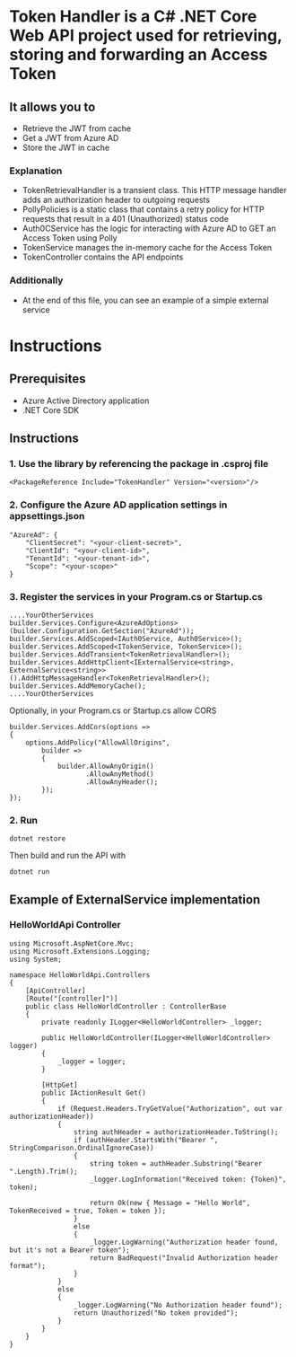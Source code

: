 # Token Handler is a C# .NET Core Web API project used for retrieving, storing and forwarding an Access Token

## It allows you to

- Retrieve the JWT from cache
- Get a JWT from Azure AD
- Store the JWT in cache

### Explanation

- TokenRetrievalHandler is a transient class. This HTTP message handler adds an authorization header to outgoing requests
- PollyPolicies is a static class that contains a retry policy for HTTP requests that result in a 401 (Unauthorized) status code
- Auth0CService has the logic for interacting with Azure AD to GET an Access Token using Polly
- TokenService manages the in-memory cache for the Access Token
- TokenController contains the API endpoints

### Additionally

- At the end of this file, you can see an example of a simple external service

# Instructions

## Prerequisites

- Azure Active Directory application
- .NET Core SDK

## Instructions

### 1. Use the library by referencing the package in .csproj file

    <PackageReference Include="TokenHandler" Version="<version>"/>

### 2. Configure the Azure AD application settings in appsettings.json

    "AzureAd": {
    	"ClientSecret": "<your-client-secret>",
    	"ClientId": "<your-client-id>",
    	"TenantId": "<your-tenant-id>",
    	"Scope": "<your-scope>"
    }

### 3. Register the services in your Program.cs or Startup.cs

    ....YourOtherServices
    builder.Services.Configure<AzureAdOptions>(builder.Configuration.GetSection("AzureAd"));
    builder.Services.AddScoped<IAuth0Service, Auth0Service>();
    builder.Services.AddScoped<ITokenService, TokenService>();
    builder.Services.AddTransient<TokenRetrievalHandler>();
    builder.Services.AddHttpClient<IExternalService<string>, ExternalService<string>>().AddHttpMessageHandler<TokenRetrievalHandler>();
    builder.Services.AddMemoryCache();
    ....YourOtherServices

Optionally, in your Program.cs or Startup.cs allow CORS

    builder.Services.AddCors(options =>
    {
        options.AddPolicy("AllowAllOrigins",
            builder =>
            {
                builder.AllowAnyOrigin()
                       .AllowAnyMethod()
                       .AllowAnyHeader();
            });
    });

### 2. Run

    dotnet restore

Then build and run the API with

    dotnet run

## Example of ExternalService implementation

### HelloWorldApi Controller

    using Microsoft.AspNetCore.Mvc;
    using Microsoft.Extensions.Logging;
    using System;

    namespace HelloWorldApi.Controllers
    {
        [ApiController]
        [Route("[controller]")]
        public class HelloWorldController : ControllerBase
        {
            private readonly ILogger<HelloWorldController> _logger;

            public HelloWorldController(ILogger<HelloWorldController> logger)
            {
                _logger = logger;
            }

            [HttpGet]
            public IActionResult Get()
            {
                if (Request.Headers.TryGetValue("Authorization", out var authorizationHeader))
                {
                    string authHeader = authorizationHeader.ToString();
                    if (authHeader.StartsWith("Bearer ", StringComparison.OrdinalIgnoreCase))
                    {
                        string token = authHeader.Substring("Bearer ".Length).Trim();
                        _logger.LogInformation("Received token: {Token}", token);

                        return Ok(new { Message = "Hello World", TokenReceived = true, Token = token });
                    }
                    else
                    {
                        _logger.LogWarning("Authorization header found, but it's not a Bearer token");
                        return BadRequest("Invalid Authorization header format");
                    }
                }
                else
                {
                    _logger.LogWarning("No Authorization header found");
                    return Unauthorized("No token provided");
                }
            }
        }
    }
